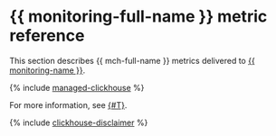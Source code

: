 # {{ monitoring-full-name }} metric reference

This section describes {{ mch-full-name }} metrics delivered to [{{ monitoring-name }}](../monitoring/).

{% include [managed-clickhouse](../_includes/monitoring/metrics-ref/managed-clickhouse.md) %}

For more information, see [{#T}](operations/monitoring.md).

{% include [clickhouse-disclaimer](../_includes/clickhouse-disclaimer.md) %}
